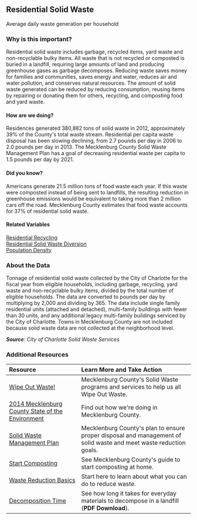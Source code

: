 ## Residential Solid Waste
Average daily waste generation per household

### Why is this important?
Residential solid waste includes garbage, recycled items, yard waste and non-recyclable bulky items. All waste that is not recycled or composted is buried in a landfill, requiring large amounts of land and producing greenhouse gases as garbage decomposes. Reducing waste saves money for families and communities, saves energy and water, reduces air and water pollution, and conserves natural resources. The amount of solid waste generated can be reduced by reducing consumption, reusing items by repairing or donating them for others, recycling, and composting food and yard waste. 

#### How are we doing?
Residences generated 380,882 tons of solid waste in 2012, approximately 39% of the County's total waste stream. Residential per capita waste disposal has been slowing declining, from 2.7 pounds per day in 2006 to 2.0 pounds per day in 2013. The Mecklenburg County Solid Waste Management Plan has a goal of decreasing residential waste per capita to 1.5 pounds per day by 2021.

#### Did you know?
Americans generate 21.5 million tons of food waste each year. If this waste were composted instead of being sent to landfills, the resulting reduction in greenhouse emissions would be equivalent to taking more than 2 million cars off the road. Mecklenburg County estimates that food waste accounts for 37% of residential solid waste.

#### Related Variables 
<a href="javascript:void(0)" onclick="model.metricId = 'm23'">Residential Recycling</a>  
<a href="javascript:void(0)" onclick="model.metricId = 'm25'">Residential Solid Waste Diversion</a>  
<a href="javascript:void(0)" onclick="model.metricId = 'm47'">Population Density</a>  

### About the Data
Tonnage of residential solid waste collected by the City of Charlotte for the fiscal year from eligible households, including garbage, recycling, yard waste and non-recyclable bulky items, divided by the total number of eligible households. The data are converted to pounds per day by multiplying by 2,000 and dividing by 365. The data include single family residential units (attached and detached), multi-family buildings with fewer than 30 units, and any additional legacy multi-family buildings serviced by the City of Charlotte. Towns in Mecklenburg County are not included because solid waste data are not collected at the neighborhood level.

_**Source**: City of Charlotte Solid Waste Services_

### Additional Resources
| Resource | Learn More and Take Action | 
|:--- | :--- |
|[Wipe Out Waste!](http://charmeck.org/mecklenburg/county/LUESA/SolidWaste/ResidentialRecycling/Pages/default.aspx) | Mecklenburg County's Solid Waste programs and services to help us all Wipe Out Waste.
|[2014 Mecklenburg County State of the Environment](http://charmeck.org/mecklenburg/county/LUESA/SOER/Pages/ResidentialRecycling.aspx) | Find out how we're doing in Mecklenburg County.
|[Solid Waste Management Plan](http://charmeck.org/mecklenburg/county/LUESA/SolidWaste/ManagementPlan/Pages/default.aspx)| Mecklenburg County's plan to ensure proper disposal and management of solid waste and meet waste reduction goals.
|[Start Composting](http://charmeck.org/mecklenburg/county/luesa/solidwaste/homecomposting/pages/compbro.aspx) | See Mecklenburg County's guide to start composting at home. 
|[Waste Reduction Basics](http://www2.epa.gov/recycle) | Start here to learn about what you can do to reduce waste.
|[Decomposition Time](http://des.nh.gov/organization/divisions/water/wmb/coastal/trash/documents/marine_debris.pdf) |See how long it takes for everyday materials to decompose in a landfill (**PDF Download**).